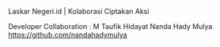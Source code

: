 Laskar Negeri.id | Kolaborasi Ciptakan Aksi

Developer Collaboration :
M Taufik Hidayat
Nanda Hady Mulya https://github.com/nandahadymulya
